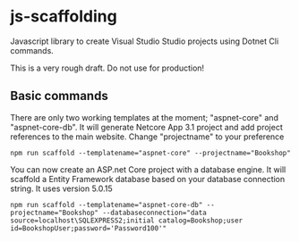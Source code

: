 # js-scaffolding
Javascript library to create Visual Studio Studio projects using Dotnet Cli commands.

This is a very rough draft. Do not use for production!

## Basic commands

There are only two working templates at the moment; "aspnet-core" and "aspnet-core-db". It will generate Netcore App 3.1 project and add project references to the main website. Change "projectname" to your preference

```
npm run scaffold --templatename="aspnet-core" --projectname="Bookshop"
```

You can now create an ASP.net Core project with a database engine. It will scaffold a Entity Framework database based on your database connection string. It uses version 5.0.15

```
npm run scaffold --templatename="aspnet-core-db" --projectname="Bookshop" --databaseconnection="data source=localhost\SQLEXPRESS2;initial catalog=Bookshop;user id=BookshopUser;password='Password100'"
```
